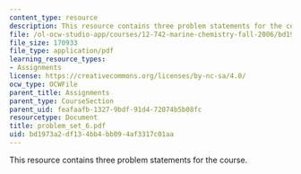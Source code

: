 ```yaml
---
content_type: resource
description: This resource contains three problem statements for the course.
file: /ol-ocw-studio-app/courses/12-742-marine-chemistry-fall-2006/bd1973a2df134bb4bb094af3317c01aa_problem_set_6.pdf
file_size: 170933
file_type: application/pdf
learning_resource_types:
- Assignments
license: https://creativecommons.org/licenses/by-nc-sa/4.0/
ocw_type: OCWFile
parent_title: Assignments
parent_type: CourseSection
parent_uid: feafaafb-1327-9bdf-91d4-72074b5b08fc
resourcetype: Document
title: problem_set_6.pdf
uid: bd1973a2-df13-4bb4-bb09-4af3317c01aa
---
```

This resource contains three problem statements for the course.
